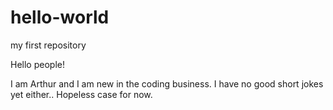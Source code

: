 # hello-world
my first repository

Hello people!

I am Arthur and I am new in the coding business.
I have no good short jokes yet either..
Hopeless case for now.
